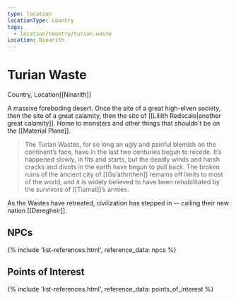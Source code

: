 ```yaml
---
type: location
locationType: country
tags:
  - location/country/turian-waste
Location: Ninarith
---
```


# Turian Waste
Country, <span class="dataview inline-field"><span class="inline-field-key">Location</span><span class="inline-field-value">[[Ninarith]]</span></span>

A massive foreboding desert. Once the site of a great high-elven society, then the site of a great calamity, then the site of [[Lillith Redscale|another great calamity]]. Home to monsters and other things that shouldn't be on the [[Material Plane]].

> The Turian Wastes, for so long an ugly and painful blemish on the continent’s face, have in the last two centuries begun to recede. It’s happened slowly, in fits and starts, but the deadly winds and harsh cracks and divots in the earth have begun to pull back. The broken ruins of the ancient city of [[Gu’athrithen]] remains off limits to most of the world, and it is widely believed to have been rehabilitated by the survivors of [[Tiamat]]’s armies.

As the Wastes have retreated, civilization has stepped in -- calling their new nation [[Deregheir]].

## NPCs

{% include 'list-references.html', reference_data: npcs %}

## Points of Interest

{% include 'list-references.html', reference_data: points_of_interest %}
